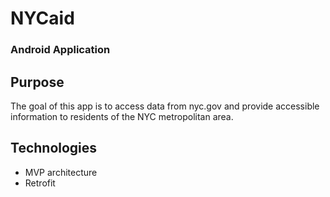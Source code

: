 # NYCaid
### Android Application 
## Purpose
The goal of this app is to access data from nyc.gov and provide accessible information to residents of the NYC metropolitan area.
## Technologies
- MVP architecture
- Retrofit
